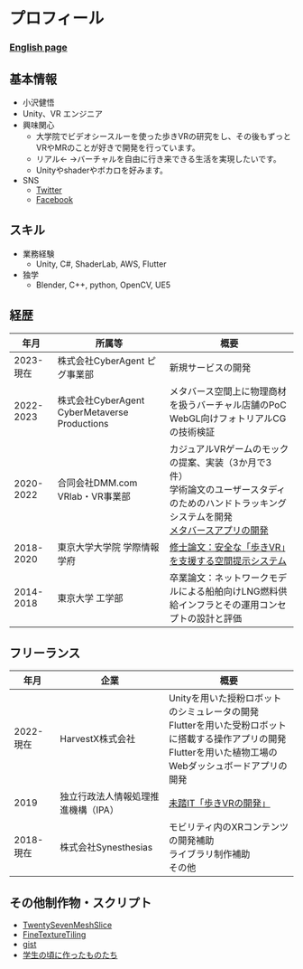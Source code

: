# プロフィール

### [**English page**](./Pages/en-us/README.md)

## 基本情報

- 小沢健悟
- Unity、VR エンジニア
- 興味関心
    - 大学院でビデオシースルーを使った歩きVRの研究をし、その後もずっとVRやMRのことが好きで開発を行っています。
    - リアル<- ->バーチャルを自由に行き来できる生活を実現したいです。
    - Unityやshaderやボカロを好みます。
- SNS
    - [Twitter](https://twitter.com/zawazawatw)
    - [Facebook](https://www.facebook.com/kengo.ozw)

## スキル

- 業務経験
    - Unity, C#, ShaderLab, AWS, Flutter
- 独学
    - Blender, C++, python, OpenCV, UE5

## 経歴

| 年月 | 所属等 | 概要 |
|-|-|-|
| 2023-現在 | 株式会社CyberAgent ピグ事業部 | 新規サービスの開発 |
| 2022-2023 | 株式会社CyberAgent CyberMetaverse Productions | メタバース空間上に物理商材を扱うバーチャル店舗のPoC<br>WebGL向けフォトリアルCGの技術検証 |
| 2020-2022 | 合同会社DMM.com VRlab・VR事業部 | カジュアルVRゲームのモックの提案、実装（3か月で3件）<br>学術論文のユーザースタディのためのハンドトラッキングシステムを開発<br>[メタバースアプリの開発](./Pages/ja-jp/dmmconnectchat.md) |
| 2018-2020 | 東京大学大学院 学際情報学府 | [修士論文：安全な「歩きVR」を支援する空間提示システム](./Pages/ja-jp/arukivr.md) |
| 2014-2018 | 東京大学 工学部 | 卒業論文：ネットワークモデルによる船舶向けLNG燃料供給インフラとその運用コンセプトの設計と評価 |

## フリーランス

| 年月 | 企業 | 概要 |
|-|-|-|
| 2022-現在 | HarvestX株式会社 | Unityを用いた授粉ロボットのシミュレータの開発<br>Flutterを用いた受粉ロボットに搭載する操作アプリの開発<br>Flutterを用いた植物工場のWebダッシュボードアプリの開発 |
| 2019    | 独立行政法人情報処理推進機構（IPA） | [未踏IT「歩きVRの開発」](./Pages/ja-jp/arukivr.md) |
| 2018-現在 | 株式会社Synesthesias | モビリティ内のXRコンテンツの開発補助<br>ライブラリ制作補助<br>その他 |

## その他制作物・スクリプト

- [TwentySevenMeshSlice](https://github.com/zawazawagh/TwentySevenMeshSlice)
- [FineTextureTiling](https://gist.github.com/zawazawagh/1295e2de491a1375762dc60da038a81f)
- [gist](https://gist.github.com/zawazawagh)
- [学生の頃に作ったものたち](https://zawazawagh.github.io/zawazawa/works.html)
